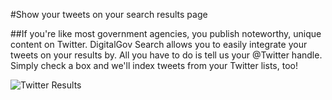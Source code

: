 #Show your tweets on your search results page

##If you're like most government agencies, you publish noteworthy, unique content on Twitter. DigitalGov Search allows you to easily integrate your tweets on your results by. All you have to do is tell us your @Twitter handle. Simply check a box and we'll index tweets from your Twitter lists, too!

![Twitter Results](https://d3qcdigd1fhos0.cloudfront.net/blog/img/add_twitter.png "Add Twitter Results")